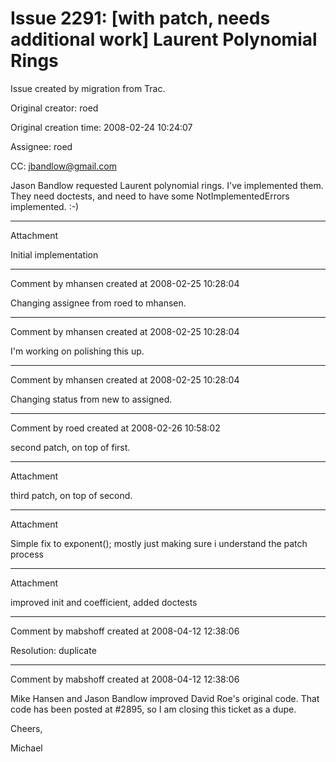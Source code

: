 # Issue 2291: [with patch, needs additional work] Laurent Polynomial Rings

Issue created by migration from Trac.

Original creator: roed

Original creation time: 2008-02-24 10:24:07

Assignee: roed

CC:  jbandlow@gmail.com

Jason Bandlow requested Laurent polynomial rings.  I've implemented them.  They need doctests, and need to have some NotImplementedErrors implemented.  :-)


---

Attachment

Initial implementation


---

Comment by mhansen created at 2008-02-25 10:28:04

Changing assignee from roed to mhansen.


---

Comment by mhansen created at 2008-02-25 10:28:04

I'm working on polishing this up.


---

Comment by mhansen created at 2008-02-25 10:28:04

Changing status from new to assigned.


---

Comment by roed created at 2008-02-26 10:58:02

second patch, on top of first.


---

Attachment

third patch, on top of second.


---

Attachment

Simple fix to exponent(); mostly just making sure i understand the patch process


---

Attachment

improved init and coefficient, added doctests


---

Comment by mabshoff created at 2008-04-12 12:38:06

Resolution: duplicate


---

Comment by mabshoff created at 2008-04-12 12:38:06

Mike Hansen and Jason Bandlow improved David Roe's original code. That code has been posted at #2895, so I am closing this ticket as a dupe.

Cheers,

Michael
